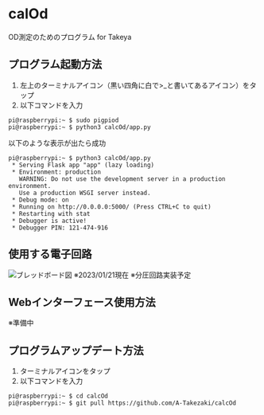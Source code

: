 # calOd
OD測定のためのプログラム for Takeya

## プログラム起動方法
1. 左上のターミナルアイコン（黒い四角に白で>_と書いてあるアイコン）をタップ
2. 以下コマンドを入力
```
pi@raspberrypi:~ $ sudo pigpiod
pi@raspberrypi:~ $ python3 calcOd/app.py
```
以下のような表示が出たら成功
```
pi@raspberrypi:~ $ python3 calcOd/app.py
 * Serving Flask app "app" (lazy loading)
 * Environment: production
   WARNING: Do not use the development server in a production environment.
   Use a production WSGI server instead.
 * Debug mode: on
 * Running on http://0.0.0.0:5000/ (Press CTRL+C to quit)
 * Restarting with stat
 * Debugger is active!
 * Debugger PIN: 121-474-916
```
## 使用する電子回路
![ブレッドボード図](https://user-images.githubusercontent.com/75236064/213842254-f8aa3dae-f33b-4fdf-8cb3-b7959118c38e.png)
※2023/01/21現在
※分圧回路実装予定


## Webインターフェース使用方法
※準備中

## プログラムアップデート方法
1. ターミナルアイコンをタップ
2. 以下コマンドを入力
```
pi@raspberrypi:~ $ cd calcOd
pi@raspberrypi:~ $ git pull https://github.com/A-Takezaki/calcOd
```